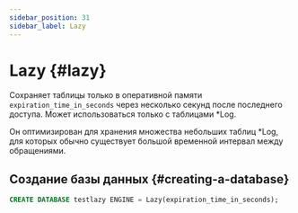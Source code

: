 ```yaml
---
sidebar_position: 31
sidebar_label: Lazy
---
```


# Lazy {#lazy}

Сохраняет таблицы только в оперативной памяти `expiration_time_in_seconds` через несколько секунд после последнего доступа. Может использоваться только с таблицами \*Log.

Он оптимизирован для хранения множества небольших таблиц \*Log, для которых обычно существует большой временной интервал между обращениями.

## Создание базы данных {#creating-a-database}

``` sql
CREATE DATABASE testlazy ENGINE = Lazy(expiration_time_in_seconds);
```

